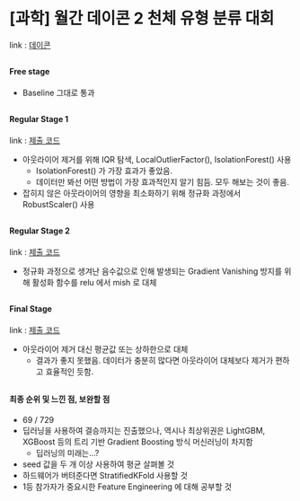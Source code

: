 # [과학] 월간 데이콘 2 천체 유형 분류 대회
link : [데이콘](https://dacon.io/competitions/official/235573/overview/)
## 
#### Free stage
* Baseline 그대로 통과
## 
#### Regular Stage 1
link : [제출 코드](https://github.com/KaJaeHyeob/DeepLearning/blob/master/Dacon_star/submission/0384-0.3688.py)
* 아웃라이어 제거를 위해 IQR 탐색, LocalOutlierFactor(), IsolationForest() 사용
  - IsolationForest() 가 가장 효과가 좋았음.
  - 데이터만 봐선 어떤 방법이 가장 효과적인지 알기 힘듬. 모두 해보는 것이 좋음.
* 잡히지 않은 아웃라이어의 영향을 최소화하기 위해 정규화 과정에서 RobustScaler() 사용
## 
#### Regular Stage 2
link : [제출 코드](https://github.com/KaJaeHyeob/DeepLearning/blob/master/Dacon_star/submission/0234-0.3492.py)
* 정규화 과정으로 생겨난 음수값으로 인해 발생되는 Gradient Vanishing 방지를 위해 활성화 함수를 relu 에서 mish 로 대체
## 
#### Final Stage
link : [제출 코드](https://github.com/KaJaeHyeob/DeepLearning/blob/master/Dacon_star/submission/0241-0.3586.py)
* 아웃라이어 제거 대신 평균값 또는 상하한으로 대체
  - 결과가 좋지 못했음. 데이터가 충분히 많다면 아웃라이어 대체보다 제거가 편하고 효율적인 듯함.
## 
#### 최종 순위 및 느낀 점, 보완할 점
* 69 / 729
* 딥러닝을 사용하여 결승까지는 진출했으나, 역시나 최상위권은 LightGBM, XGBoost 등의 트리 기반 Gradient Boosting 방식 머신러닝이 차지함
  - 딥러닝의 미래는...?
* seed 값을 두 개 이상 사용하여 평균 살펴볼 것
* 하드웨어가 버텨준다면 StratifiedKFold 사용할 것
* 1등 참가자가 중요시한 Feature Engineering 에 대해 공부할 것
